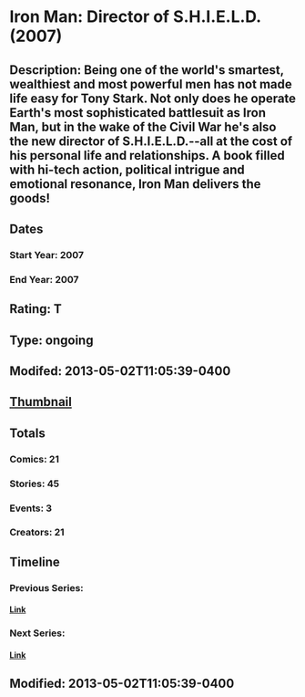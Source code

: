 # Iron Man: Director of S.H.I.E.L.D. (2007)
## Description: Being one of the world's smartest, wealthiest and most powerful men has not made life easy for Tony Stark. Not only does he operate Earth's most sophisticated battlesuit as Iron Man, but in the wake of the Civil War he's also the new director of S.H.I.E.L.D.--all at the cost of his personal life and relationships. A book filled with hi-tech action, political intrigue and emotional resonance, Iron Man delivers the goods!
## Dates
### Start Year: 2007
### End Year: 2007
## Rating: T
## Type: ongoing
## Modifed: 2013-05-02T11:05:39-0400
## [Thumbnail](http://i.annihil.us/u/prod/marvel/i/mg/2/50/514a2ec250503.jpg)
## Totals
### Comics: 21
### Stories: 45
### Events: 3
### Creators: 21
## Timeline
### Previous Series: 
#### [Link]()
### Next Series: 
#### [Link]()
## Modified: 2013-05-02T11:05:39-0400